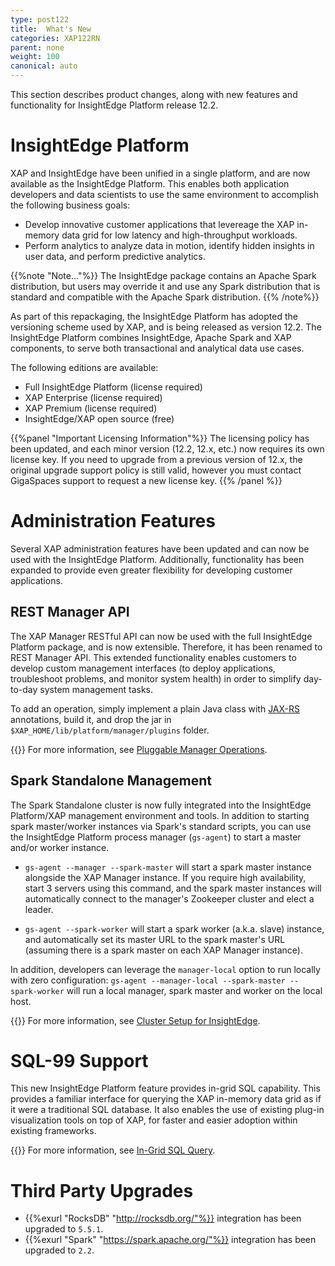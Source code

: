 ```yaml
---
type: post122
title:  What's New
categories: XAP122RN
parent: none
weight: 100
canonical: auto
---
```


This section describes product changes, along with new features and functionality for InsightEdge Platform release 12.2.

# InsightEdge Platform

XAP and InsightEdge have been unified in a single platform, and are now available as the InsightEdge Platform. This enables both application developers and data scientists to use the same environment to accomplish the following business goals:

- Develop innovative customer applications that levereage the XAP in-memory data grid for low latency and high-throughput workloads.
- Perform analytics to analyze data in motion, identify hidden insights in user data, and perform predictive analytics.

{{%note "Note..."%}} The InsightEdge package contains an Apache Spark distribution, but users may override it and use any Spark distribution that is standard and compatible with the Apache Spark distribution. {{% /note%}}

As part of this repackaging, the InsightEdge Platform has adopted the versioning scheme used by XAP, and is being released as version 12.2. The InsightEdge Platform combines InsightEdge, Apache Spark and XAP components, to serve both transactional and analytical data use cases.

The following editions are available:

- Full InsightEdge Platform (license required)
- XAP Enterprise (license required)
- XAP Premium (license required)
- InsightEdge/XAP open source (free)

{{%panel "Important Licensing Information"%}}
The licensing policy has been updated, and each minor version (12.2, 12.x, etc.) now requires its own license key. If you need to upgrade from a previous version of 12.x, the original upgrade support policy is still valid, however you must contact GigaSpaces support to request a new license key. 
{{% /panel %}}  

# Administration Features

Several XAP administration features have been updated and can now be used with the InsightEdge Platform. Additionally, functionality has been expanded to provide even greater flexibility for developing customer applications.

## REST Manager API

The XAP Manager RESTful API can now be used with the full InsightEdge Platform package, and is now extensible. Therefore, it has been renamed to REST Manager API. This extended functionality enables customers to develop custom management interfaces (to deploy applications, troubleshoot problems, and monitor system health) in order to simplify day-to-day system management tasks.

To add an operation, simply implement a plain Java class with [JAX-RS](https://github.com/jax-rs) annotations, build it, and drop the jar in `$XAP_HOME/lib/platform/manager/plugins` folder. 
 
{{<infosign>}} For more information, see [Pluggable Manager Operations](/xap/12.2/admin/xap-manager-rest-pluggable.html).

## Spark Standalone Management

The Spark Standalone cluster is now fully integrated into the InsightEdge Platform/XAP management environment and tools. In addition to starting spark master/worker instances via Spark's standard scripts, you can use the InsightEdge Platform process manager (`gs-agent`) to start a master and/or worker instance.

- `gs-agent --manager --spark-master` will start a spark master instance alongside the XAP Manager instance. If you require high availability,  start 3 servers using this command, and the spark master instances will automatically connect to the manager's Zookeeper cluster and elect a leader.

- `gs-agent --spark-worker` will start a spark worker (a.k.a. slave) instance, and automatically set its master URL to the spark master's URL (assuming there is a spark master on each XAP Manager instance).

In addition, developers can leverage the `manager-local` option to run locally with zero configuration: `gs-agent --manager-local --spark-master --spark-worker` will run a local manager, spark master and worker on the local host.

{{<infosign>}} For more information, see [Cluster Setup for InsightEdge](/xap/12.2/admin/cluster_setup.html).

# SQL-99 Support

This new InsightEdge Platform feature provides in-grid SQL capability. This provides a familiar interface for querying the XAP in-memory data grid as if it were a traditional SQL database. It also enables the use of existing plug-in visualization tools on top of XAP, for faster and easier adoption within existing frameworks.

{{<infosign>}} For more information, see [In-Grid SQL Query](/xap/12.2/dev-java/sql-query-intro.html).

# Third Party Upgrades

* {{%exurl "RocksDB" "http://rocksdb.org/"%}} integration has been upgraded to `5.5.1`.
* {{%exurl "Spark" "https://spark.apache.org/"%}} integration has been upgraded to `2.2`.
